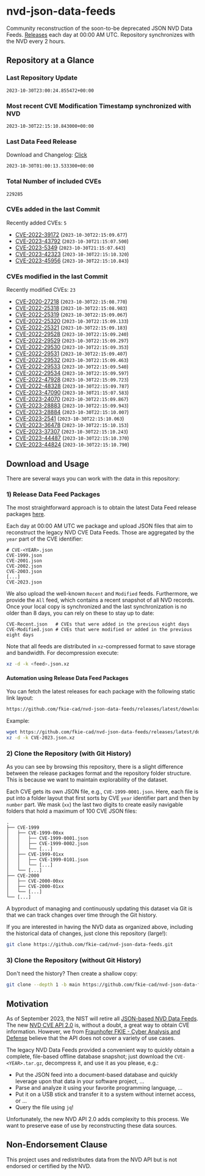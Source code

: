 # nvd-json-data-feeds

Community reconstruction of the soon-to-be deprecated JSON NVD Data Feeds. 
[Releases](https://github.com/fkie-cad/nvd-json-data-feeds/releases/latest) each day at 00:00 AM UTC.
Repository synchronizes with the NVD every 2 hours.

## Repository at a Glance

### Last Repository Update

```plain
2023-10-30T23:00:24.855472+00:00
```

### Most recent CVE Modification Timestamp synchronized with NVD

```plain
2023-10-30T22:15:10.843000+00:00
```

### Last Data Feed Release

Download and Changelog: [Click](https://github.com/fkie-cad/nvd-json-data-feeds/releases/latest)

```plain
2023-10-30T01:00:13.533300+00:00
```

### Total Number of included CVEs

```plain
229285
```

### CVEs added in the last Commit

Recently added CVEs: `5`

* [CVE-2022-39172](CVE-2022/CVE-2022-391xx/CVE-2022-39172.json) (`2023-10-30T22:15:09.677`)
* [CVE-2023-43792](CVE-2023/CVE-2023-437xx/CVE-2023-43792.json) (`2023-10-30T21:15:07.500`)
* [CVE-2023-5349](CVE-2023/CVE-2023-53xx/CVE-2023-5349.json) (`2023-10-30T21:15:07.643`)
* [CVE-2023-42323](CVE-2023/CVE-2023-423xx/CVE-2023-42323.json) (`2023-10-30T22:15:10.320`)
* [CVE-2023-45956](CVE-2023/CVE-2023-459xx/CVE-2023-45956.json) (`2023-10-30T22:15:10.843`)


### CVEs modified in the last Commit

Recently modified CVEs: `23`

* [CVE-2020-27218](CVE-2020/CVE-2020-272xx/CVE-2020-27218.json) (`2023-10-30T22:15:08.770`)
* [CVE-2022-25318](CVE-2022/CVE-2022-253xx/CVE-2022-25318.json) (`2023-10-30T22:15:08.983`)
* [CVE-2022-25319](CVE-2022/CVE-2022-253xx/CVE-2022-25319.json) (`2023-10-30T22:15:09.067`)
* [CVE-2022-25320](CVE-2022/CVE-2022-253xx/CVE-2022-25320.json) (`2023-10-30T22:15:09.133`)
* [CVE-2022-25321](CVE-2022/CVE-2022-253xx/CVE-2022-25321.json) (`2023-10-30T22:15:09.183`)
* [CVE-2022-29528](CVE-2022/CVE-2022-295xx/CVE-2022-29528.json) (`2023-10-30T22:15:09.240`)
* [CVE-2022-29529](CVE-2022/CVE-2022-295xx/CVE-2022-29529.json) (`2023-10-30T22:15:09.297`)
* [CVE-2022-29530](CVE-2022/CVE-2022-295xx/CVE-2022-29530.json) (`2023-10-30T22:15:09.353`)
* [CVE-2022-29531](CVE-2022/CVE-2022-295xx/CVE-2022-29531.json) (`2023-10-30T22:15:09.407`)
* [CVE-2022-29532](CVE-2022/CVE-2022-295xx/CVE-2022-29532.json) (`2023-10-30T22:15:09.463`)
* [CVE-2022-29533](CVE-2022/CVE-2022-295xx/CVE-2022-29533.json) (`2023-10-30T22:15:09.540`)
* [CVE-2022-29534](CVE-2022/CVE-2022-295xx/CVE-2022-29534.json) (`2023-10-30T22:15:09.597`)
* [CVE-2022-47928](CVE-2022/CVE-2022-479xx/CVE-2022-47928.json) (`2023-10-30T22:15:09.723`)
* [CVE-2022-48328](CVE-2022/CVE-2022-483xx/CVE-2022-48328.json) (`2023-10-30T22:15:09.787`)
* [CVE-2023-47090](CVE-2023/CVE-2023-470xx/CVE-2023-47090.json) (`2023-10-30T21:15:07.583`)
* [CVE-2023-24070](CVE-2023/CVE-2023-240xx/CVE-2023-24070.json) (`2023-10-30T22:15:09.867`)
* [CVE-2023-28883](CVE-2023/CVE-2023-288xx/CVE-2023-28883.json) (`2023-10-30T22:15:09.943`)
* [CVE-2023-28884](CVE-2023/CVE-2023-288xx/CVE-2023-28884.json) (`2023-10-30T22:15:10.007`)
* [CVE-2023-2541](CVE-2023/CVE-2023-25xx/CVE-2023-2541.json) (`2023-10-30T22:15:10.063`)
* [CVE-2023-36478](CVE-2023/CVE-2023-364xx/CVE-2023-36478.json) (`2023-10-30T22:15:10.153`)
* [CVE-2023-37307](CVE-2023/CVE-2023-373xx/CVE-2023-37307.json) (`2023-10-30T22:15:10.243`)
* [CVE-2023-44487](CVE-2023/CVE-2023-444xx/CVE-2023-44487.json) (`2023-10-30T22:15:10.370`)
* [CVE-2023-44824](CVE-2023/CVE-2023-448xx/CVE-2023-44824.json) (`2023-10-30T22:15:10.790`)


## Download and Usage

There are several ways you can work with the data in this repository:

### 1) Release Data Feed Packages

The most straightforward approach is to obtain the latest Data Feed release packages [here](https://github.com/fkie-cad/nvd-json-data-feeds/releases/latest).

Each day at 00:00 AM UTC we package and upload JSON files that aim to reconstruct the legacy NVD CVE Data Feeds.
Those are aggregated by the `year` part of the CVE identifier:

```
# CVE-<YEAR>.json
CVE-1999.json
CVE-2001.json
CVE-2002.json
CVE-2003.json
[...]
CVE-2023.json
```

We also upload the well-known `Recent` and `Modified` feeds.
Furthermore, we provide the `All` feed, which contains a recent snapshot of all NVD records.
Once your local copy is synchronized and the last synchronization is no older than 8 days, you can rely on these to stay up to date:

```plain
CVE-Recent.json   # CVEs that were added in the previous eight days
CVE-Modified.json # CVEs that were modified or added in the previous eight days
```

Note that all feeds are distributed in `xz`-compressed format to save storage and bandwidth.
For decompression execute:

```sh
xz -d -k <feed>.json.xz
```


#### Automation using Release Data Feed Packages

You can fetch the latest releases for each package with the following static link layout:

```sh
https://github.com/fkie-cad/nvd-json-data-feeds/releases/latest/download/CVE-<YEAR>.json.xz
```

Example:

```sh
wget https://github.com/fkie-cad/nvd-json-data-feeds/releases/latest/download/CVE-2023.json.xz
xz -d -k CVE-2023.json.xz
```

### 2) Clone the Repository (with Git History)

As you can see by browsing this repository, there is a slight difference between the release packages format and the repository folder structure.
This is because we want to maintain explorability of the dataset.

Each CVE gets its own JSON file, e.g., `CVE-1999-0001.json`.
Here, each file is put into a folder layout that first sorts by CVE `year` identifier part and then by `number` part.
We mask (`xx`) the last two digits to create easily navigable folders that hold a maximum of 100 CVE JSON files:

```plain
.
├── CVE-1999
│   ├── CVE-1999-00xx
│   │   ├── CVE-1999-0001.json
│   │   ├── CVE-1999-0002.json
│   │   └── [...]
│   ├── CVE-1999-01xx
│   │   ├── CVE-1999-0101.json
│   │   └── [...]
│   └── [...]
├── CVE-2000
│   ├── CVE-2000-00xx
│   ├── CVE-2000-01xx
│   └── [...]
└── [...]
```

A byproduct of managing and continuously updating this dataset via Git is that we can track changes over time through the Git history.

If you are interested in having the NVD data as organized above, including the historical data of changes, just clone this repository (large!):

```sh
git clone https://github.com/fkie-cad/nvd-json-data-feeds.git
```

### 3) Clone the Repository (without Git History)

Don't need the history? Then create a shallow copy:

```sh
git clone --depth 1 -b main https://github.com/fkie-cad/nvd-json-data-feeds.git
```

## Motivation

As of September 2023, the NIST will retire all [JSON-based NVD Data Feeds](https://nvd.nist.gov/vuln/data-feeds#divRetirementBanner-1).
The new [NVD CVE API 2.0](https://nvd.nist.gov/developers/vulnerabilities) is, without a doubt, a great way to obtain CVE information.
However, we from [Fraunhofer FKIE - Cyber Analysis and Defense](https://www.fkie.fraunhofer.de/en/departments/cad.html) believe that the API does not cover a variety of use cases.

The legacy NVD Data Feeds provided a convenient way to quickly obtain a complete, file-based offline database snapshot; just download the `CVE-<YEAR>.tar.gz`, decompress it, and use it as you please, e.g.:

* Put the JSON feed into a document-based database and quickly leverage upon that data in your software project, ...
* Parse and analyze it using your favorite programming language, ...
* Put it on a USB stick and transfer it to a system without internet access, or ...
* Query the file using `jq`!

Unfortunately, the new NVD API 2.0 adds complexity to this process.
We want to preserve ease of use by reconstructing these data sources.

## Non-Endorsement Clause

This project uses and redistributes data from the NVD API but is not endorsed or certified by the NVD.